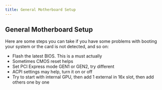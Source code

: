 ```yaml
---
title: General Motherboard Setup
---
```


## General Motherboard Setup
Here are some steps you can take if you have some problems with booting your system or the card is not detected, and so on:
- Flash the latest BIOS. This is a must actually
- Sometimes CMOS reset helps
- Set PCI Express mode GEN1 or GEN2, try different
- ACPI settings may help, turn it on or off
- Try to start with internal GPU, then add 1 external in 16x slot, then add others one by one
